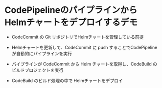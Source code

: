 # CodePipelineのパイプラインからHelmチャートをデプロイするデモ

* CodeCommit の Git リポジトリでHelmチャートを管理している前提

* Helmチャートを更新して、CodeCommit に push することでCodePipelineが自動的にパイプラインを実行

* パイプラインが CodeCommit から Helm チャートを取得し、CodeBuild のビルドプロジェクトを実行

* CodeBuild のビルド処理の中で Helmチャートをデプロイ




